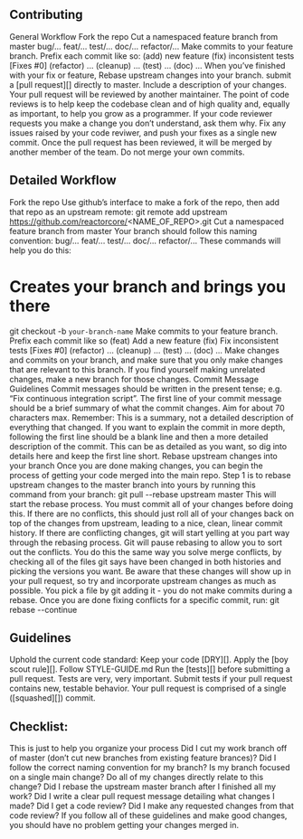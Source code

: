 ## Contributing

General Workflow
Fork the repo
Cut a namespaced feature branch from master
bug/...
feat/...
test/...
doc/...
refactor/...
Make commits to your feature branch. Prefix each commit like so:
(add) new feature
(fix) inconsistent tests [Fixes #0]
(refactor) ...
(cleanup) ...
(test) ...
(doc) ...
When you’ve finished with your fix or feature, Rebase upstream changes into your branch. submit a [pull request][] directly to master. Include a description of your changes.
Your pull request will be reviewed by another maintainer. The point of code reviews is to help keep the codebase clean and of high quality and, equally as important, to help you grow as a programmer. If your code reviewer requests you make a change you don’t understand, ask them why.
Fix any issues raised by your code reviwer, and push your fixes as a single new commit.
Once the pull request has been reviewed, it will be merged by another member of the team. Do not merge your own commits.

## Detailed Workflow

Fork the repo
Use github’s interface to make a fork of the repo, then add that repo as an upstream remote:
git remote add upstream https://github.com/reactorcore/<NAME_OF_REPO>.git
Cut a namespaced feature branch from master
Your branch should follow this naming convention:
bug/...
feat/...
test/...
doc/...
refactor/...
These commands will help you do this:

# Creates your branch and brings you there

git checkout -b `your-branch-name`
Make commits to your feature branch.
Prefix each commit like so
(feat) Add a new feature
(fix) Fix inconsistent tests [Fixes #0]
(refactor) ...
(cleanup) ...
(test) ...
(doc) ...
Make changes and commits on your branch, and make sure that you only make changes that are relevant to this branch. If you find yourself making unrelated changes, make a new branch for those changes.
Commit Message Guidelines
Commit messages should be written in the present tense; e.g. “Fix continuous integration script”.
The first line of your commit message should be a brief summary of what the commit changes. Aim for about 70 characters max. Remember: This is a summary, not a detailed description of everything that changed.
If you want to explain the commit in more depth, following the first line should be a blank line and then a more detailed description of the commit. This can be as detailed as you want, so dig into details here and keep the first line short.
Rebase upstream changes into your branch
Once you are done making changes, you can begin the process of getting your code merged into the main repo. Step 1 is to rebase upstream changes to the master branch into yours by running this command from your branch:
git pull --rebase upstream master
This will start the rebase process. You must commit all of your changes before doing this. If there are no conflicts, this should just roll all of your changes back on top of the changes from upstream, leading to a nice, clean, linear commit history.
If there are conflicting changes, git will start yelling at you part way through the rebasing process. Git will pause rebasing to allow you to sort out the conflicts. You do this the same way you solve merge conflicts, by checking all of the files git says have been changed in both histories and picking the versions you want. Be aware that these changes will show up in your pull request, so try and incorporate upstream changes as much as possible.
You pick a file by git adding it - you do not make commits during a rebase.
Once you are done fixing conflicts for a specific commit, run:
git rebase --continue

## Guidelines

Uphold the current code standard:
Keep your code [DRY][].
Apply the [boy scout rule][].
Follow STYLE-GUIDE.md
Run the [tests][] before submitting a pull request.
Tests are very, very important. Submit tests if your pull request contains new, testable behavior.
Your pull request is comprised of a single ([squashed][]) commit.

## Checklist:

This is just to help you organize your process
Did I cut my work branch off of master (don’t cut new branches from existing feature brances)?
Did I follow the correct naming convention for my branch?
Is my branch focused on a single main change?
Do all of my changes directly relate to this change?
Did I rebase the upstream master branch after I finished all my work?
Did I write a clear pull request message detailing what changes I made?
Did I get a code review?
Did I make any requested changes from that code review?
If you follow all of these guidelines and make good changes, you should have no problem getting your changes merged in.
